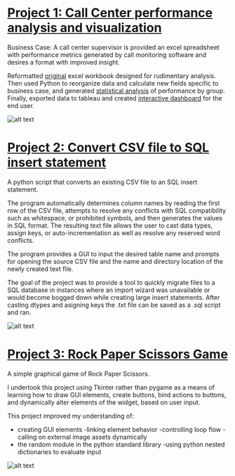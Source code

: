 # [Project 1: Call Center performance analysis and visualization](https://github.com/wcstrickland/call_center)
Business Case: A call center supervisor is provided an excel spreadsheet with performance metrics generated by call monitoring software and desires a format with improved insight.

Reformatted [original](images/call_raw_xl.png) excel workbook designed for rudimentary analysis.
Then used Python to reorganize data and calculate new fields specific to business case,
and generated [statistical analysis](images/jupyter_img.png) of performance by group. 
Finally, exported data to tableau and created [interactive dashboard](https://public.tableau.com/shared/KXPPY74GJ?:display_count=y&:origin=viz_share_link) for the end user.

![alt text](https://media.giphy.com/media/LoZyUPDg7HZu2sgd5I/giphy.gif)


# [Project 2: Convert CSV file to SQL insert statement](https://github.com/wcstrickland/csv_to_sql)
A python script that converts an existing CSV file to an SQL insert statement.

The program automatically determines column names by reading the first row of the CSV file, attempts to resolve any conflicts with SQL compatibility such as whitespace,
or prohibited symbols, and then generates the values in SQL format. The resulting text file allows the user to cast data types, assign keys, or auto-incrementation as
well as resolve any reserved word conflicts.

The program provides a GUI to input the desired table name and prompts for opening the source CSV file and the name and directory location of the newly created
text file.

The goal of the project was to provide a tool to quickly migrate files to a SQL database in instances where an import wizard was unavailable or would become
bogged down while creating large insert statements. After casting dtypes and asigning keys the .txt file can be saved as a .sql script and ran. 

![alt text](https://media.giphy.com/media/cYXoBXI8JRL4yeJhpp/giphy.gif)


# [Project 3: Rock Paper Scissors Game](https://github.com/wcstrickland/rock_paper_scissors)
A simple graphical game of Rock Paper Scissors.

I undertook this project using Tkinter rather than pygame as a means of learning how to draw GUI elements, create buttons, bind actions to buttons, and dynamically alter elements of the widget, based on user input. 

This project improved my understanding of:
- creating GUI elements
-linking element behavior
-controlling loop flow
-calling on external image assets dynamically
- the random module in the python standard library
-using python nested dictionaries to evaluate input


![alt text](https://media.giphy.com/media/5kQYqUcXHCKkGYBQNY/giphy.gif)


